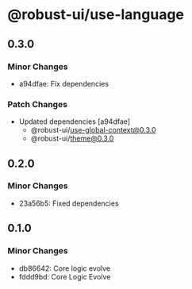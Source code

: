 # @robust-ui/use-language

## 0.3.0

### Minor Changes

- a94dfae: Fix dependencies

### Patch Changes

- Updated dependencies [a94dfae]
  - @robust-ui/use-global-context@0.3.0
  - @robust-ui/theme@0.3.0

## 0.2.0

### Minor Changes

- 23a56b5: Fixed dependencies

## 0.1.0

### Minor Changes

- db86642: Core logic evolve
- fddd9bd: Core Logic Evolve
